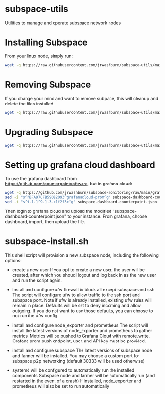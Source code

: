 # subspace-utils
Utilities to manage and operate subspace network nodes

 # Installing Subspace
 From your linux node, simply run:

 ```bash
 wget -q https://raw.githubusercontent.com/jrwashburn/subspace-utils/main/subspace-install.sh && bash subspace-install.sh && rm subspace-install.sh
```

# Removing Subspace
If you change your mind and want to remove subpace, this will cleanup and delete the files installed.

```bash
wget -q https://raw.githubusercontent.com/jrwashburn/subspace-utils/main/subspace-uninstall.sh && bash subspace-uninstall.sh && rm subspace-uninstall.sh
```

# Upgrading Subspace
```bash
wget -q https://raw.githubusercontent.com/jrwashburn/subspace-utils/main/subspace-upgrade.sh && bash subspace-upgrade.sh && rm subspace-upgrade.sh
```

# Setting up grafana cloud dashboard
To use the grafana dashboard from https://github.com/counterpointsoftware, but in grafana cloud:

```bash
wget -q https://github.com/jrwashburn/subspace-monitoring/raw/main/grafana/provisioning/dashboards/subspace-dashboard-counterpoint.json
sed -i "s^PBFA97CFB590B2093^grafanacloud-prom^g" subspace-dashboard-counterpoint.json
sed -i "s^9.1.1^9.1.3-e1f2f3c^g" subspace-dashboard-counterpoint.json
```

Then login to grafana cloud and upload the modified "subspace-dashboard-counterpoint.json" to your instance.
From grafana, choose dashboard, import, then upload the file.

# subspace-install.sh

This shell script will provision a new subspace node, including the following options:

- create a new user
  If you opt to create a new user, the user will be created, after which you shoudl logout and log back in as the new user and run the script again.

- install and configure ufw firewall to block all except subspace and ssh
  The script will configure ufw to allow traffic to the ssh port and subspace port.
  Note if ufw is already installed, existing ufw rules will remain in place.
  Defaults will be set to deny incoming and allow outgoing.
  If you do not want to use those defaults, you can choose to not run the ufw config.

- install and configure node_exporter and prometheus
  The script will install the latest versions of node_exporter and prometheus to gather metrics.
  Metrics will be pushed to Grafana Cloud with remote_write.
  Grafana prom push endpoint, user, and API key must be provided.

- install and configure subspace
  The latest versions of subspace node and farmer will be installed.
  You may choose a custom port for subspace p2p networking (default 30333 will be used otherwise)

- systemd will be configured to automatically run the installed components
  Subspace node and farmer will be automatically run (and restarted in the event of a crash)
  If installed, node_exporter and prometheus will also be set to run automatically
